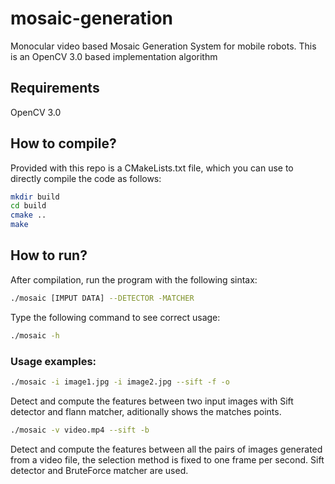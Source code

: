 # mosaic-generation
Monocular video based Mosaic Generation System for mobile robots.
This is an OpenCV 3.0 based implementation algorithm

## Requirements
OpenCV 3.0

## How to compile?
Provided with this repo is a CMakeLists.txt file, which you can use to directly compile the code as follows:
```bash
mkdir build
cd build
cmake ..
make
```
## How to run?
After compilation, run the program with the following sintax:
```bash
./mosaic [IMPUT DATA] --DETECTOR -MATCHER
```
Type the following command to see correct usage:
```bash
./mosaic -h
```
### Usage examples:
```bash
./mosaic -i image1.jpg -i image2.jpg --sift -f -o
```
Detect and compute the features between two input images with Sift detector and flann matcher, aditionally shows the matches points.

```bash
./mosaic -v video.mp4 --sift -b
```
Detect and compute the features between all the pairs of images generated from a video file, the selection method is fixed to one frame per second. Sift detector and BruteForce matcher are used.
